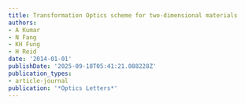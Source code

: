 ```yaml
---
title: Transformation Optics scheme for two-dimensional materials
authors:
- A Kumar
- N Fang
- KH Fung
- H Reid
date: '2014-01-01'
publishDate: '2025-09-18T05:41:21.088228Z'
publication_types:
- article-journal
publication: '*Optics Letters*'
---
```

